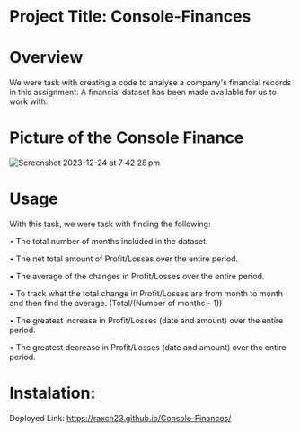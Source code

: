 # Project Title: Console-Finances

# Overview
We were task with creating a code to analyse a company's financial records in this assignment. A financial dataset has been made available for us to work with.

# Picture of the  Console Finance
![Screenshot 2023-12-24 at 7 42 28 pm](https://github.com/Raxch23/Console-Finances/assets/148925012/20930fa3-8f95-4176-a58a-4315890786be)


# Usage

With this task, we were task with finding the following:

• The total number of months included in the dataset.

• The net total amount of Profit/Losses over the entire period.

• The average of the changes in Profit/Losses over the entire period.

• To track what the total change in Profit/Losses are from month to month and then find the average.
(Total/(Number of months - 1))

• The greatest increase in Profit/Losses (date and amount) over the entire period.

• The greatest decrease in Profit/Losses (date and amount) over the entire period.

# Instalation:

Deployed Link:
https://raxch23.github.io/Console-Finances/
